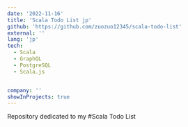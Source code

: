 ```yaml
---
date: '2022-11-16'
title: 'Scala Todo List jp'
github: 'https://github.com/zuozuo12345/scala-todo-list'
external: ''
lang: 'jp'
tech:
  - Scala
  - GraphQL
  - PostgreSQL
  - Scala.js


company: ''
showInProjects: true
---
```

Repository dedicated to my #Scala Todo List
